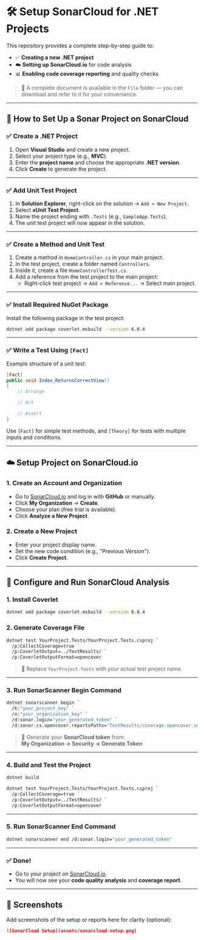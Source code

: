 # 🛠️ Setup SonarCloud for .NET Projects

This repository provides a complete step-by-step guide to:

- ✅ **Creating a new .NET project**
- ☁️ **Setting up SonarCloud.io** for code analysis
- 📊 **Enabling code coverage reporting** and quality checks

> 📁 A complete document is available in the `File` folder — you can download and refer to it for your convenience.

---

## 📌 How to Set Up a Sonar Project on SonarCloud

### ✅ Create a .NET Project

1. Open **Visual Studio** and create a new project.
2. Select your project type (e.g., **MVC**).
3. Enter the **project name** and choose the appropriate **.NET version**.
4. Click **Create** to generate the project.

---

### ✅ Add Unit Test Project

1. In **Solution Explorer**, right-click on the solution → `Add > New Project`.
2. Select **xUnit Test Project**.
3. Name the project ending with `.Tests` (e.g., `SampleApp.Tests`).
4. The unit test project will now appear in the solution.

---

### ✅ Create a Method and Unit Test

1. Create a method in `HomeController.cs` in your main project.
2. In the test project, create a folder named `Controllers`.
3. Inside it, create a file `HomeControllerTest.cs`.
4. Add a reference from the test project to the main project:
   - Right-click test project → `Add > Reference...` → Select main project.

---

### ✅ Install Required NuGet Package

Install the following package in the test project:

```bash
dotnet add package coverlet.msbuild --version 6.0.4
```

---

### ✅ Write a Test Using `[Fact]`

Example structure of a unit test:

```csharp
[Fact]
public void Index_ReturnsCorrectView()
{
    // Arrange

    // Act

    // Assert
}
```

Use `[Fact]` for simple test methods, and `[Theory]` for tests with multiple inputs and conditions.

---

## ☁️ Setup Project on SonarCloud.io

### 1. **Create an Account and Organization**

- Go to [SonarCloud.io](https://sonarcloud.io) and log in with **GitHub** or manually.
- Click **My Organization** → **Create**.
- Choose your plan (free trial is available).
- Click **Analyze a New Project**.

### 2. **Create a New Project**

- Enter your project display name.
- Set the new code condition (e.g., "Previous Version").
- Click **Create Project**.

---

## 🔧 Configure and Run SonarCloud Analysis

### 1. **Install Coverlet**

```bash
dotnet add package coverlet.msbuild --version 6.0.4
```

### 2. **Generate Coverage File**

```bash
dotnet test YourProject.Tests/YourProject.Tests.csproj `
  /p:CollectCoverage=true `
  /p:CoverletOutput=../TestResults/ `
  /p:CoverletOutputFormat=opencover
```

> 🔁 Replace `YourProject.Tests` with your actual test project name.

---

### 3. **Run SonarScanner Begin Command**

```bash
dotnet sonarscanner begin `
  /k:"your_project_key" `
  /o:"your_organization_key" `
  /d:sonar.login="your_generated_token" `
  /d:sonar.cs.opencover.reportsPaths="TestResults/coverage.opencover.xml"
```

> 🔑 Generate your **SonarCloud token** from:  
> **My Organization → Security → Generate Token**

---

### 4. **Build and Test the Project**

```bash
dotnet build
```

```bash
dotnet test YourProject.Tests/YourProject.Tests.csproj `
  /p:CollectCoverage=true `
  /p:CoverletOutput=../TestResults/ `
  /p:CoverletOutputFormat=opencover
```

---

### 5. **Run SonarScanner End Command**

```bash
dotnet sonarscanner end /d:sonar.login="your_generated_token"
```

---

### ✅ Done!

- Go to your project on [SonarCloud.io](https://sonarcloud.io).
- You will now see your **code quality analysis** and **coverage report**.

---

## 📄 Screenshots

Add screenshots of the setup or reports here for clarity (optional):

```markdown
![SonarCloud Setup](assets/sonarcloud-setup.png)
```

